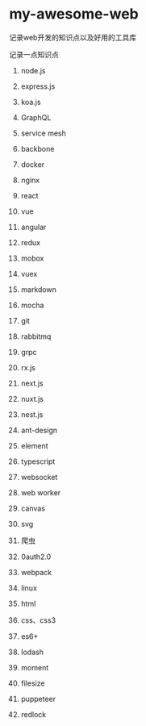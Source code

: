 # my-awesome-web
记录web开发的知识点以及好用的工具库



记录一点知识点

1. node.js

2. express.js

3. koa.js

4. GraphQL

5. service mesh

6. backbone

7. docker

8. nginx

9. react

10. vue

11. angular

12. redux

13. mobox

14. vuex

15. markdown

16. mocha

17. git

18. rabbitmq

19. grpc

20. rx.js

21. next.js

22. nuxt.js

23. nest.js

24. ant-design

25. element

26. typescript

27. websocket

28. web worker

29. canvas

30. svg

31. 爬虫

32. 0auth2.0

33. webpack

34. linux

35. html

36. css、css3

37. es6+

38. lodash

39. moment

40. filesize

41. puppeteer

42. redlock

    ​
